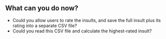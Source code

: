## What can you do now?


- Could you allow users to rate the insults, and save the full insult plus its rating into a separate CSV file?
- Could you read this CSV file and calculate the highest-rated insult?

